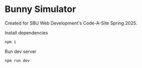 # Bunny Simulator

Created for SBU Web Development's Code-A-Site Spring 2025.

Install dependencies

```bash
npm i
```

Run dev server

```bash
npm run dev
```
